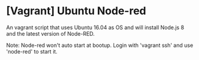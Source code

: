 # [Vagrant] Ubuntu Node-red

An vagrant script that uses Ubuntu 16.04 as OS and will install Node.js 8 and the latest version of Node-RED.

Note: 
    Node-red won't auto start at bootup. Login with 'vagrant ssh' and use 'node-red' to start it.